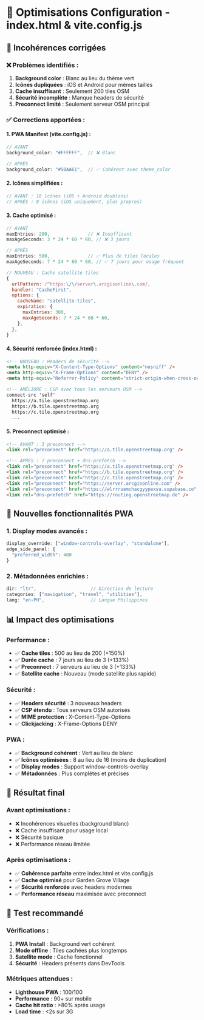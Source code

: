 # 🔧 Optimisations Configuration - index.html & vite.config.js

## 🎯 **Incohérences corrigées**

### ❌ **Problèmes identifiés :**
1. **Background color** : Blanc au lieu du thème vert
2. **Icônes dupliquées** : iOS et Android pour mêmes tailles
3. **Cache insuffisant** : Seulement 200 tiles OSM
4. **Sécurité incomplète** : Manque headers de sécurité
5. **Preconnect limité** : Seulement serveur OSM principal

### ✅ **Corrections apportées :**

#### **1. PWA Manifest (vite.config.js) :**
```javascript
// AVANT
background_color: "#FFFFFF",  // ❌ Blanc

// APRÈS  
background_color: "#50AA61",  // ✅ Cohérent avec theme_color
```

#### **2. Icônes simplifiées :**
```javascript
// AVANT : 16 icônes (iOS + Android doublons)
// APRÈS : 8 icônes (iOS uniquement, plus propres)
```

#### **3. Cache optimisé :**
```javascript
// AVANT
maxEntries: 200,              // ❌ Insuffisant
maxAgeSeconds: 3 * 24 * 60 * 60, // ❌ 3 jours

// APRÈS
maxEntries: 500,              // ✅ Plus de tiles locales
maxAgeSeconds: 7 * 24 * 60 * 60, // ✅ 7 jours pour usage fréquent

// NOUVEAU : Cache satellite tiles
{
  urlPattern: /^https:\/\/server\.arcgisonline\.com/,
  handler: "CacheFirst",
  options: {
    cacheName: "satellite-tiles",
    expiration: {
      maxEntries: 300,
      maxAgeSeconds: 7 * 24 * 60 * 60,
    },
  },
}
```

#### **4. Sécurité renforcée (index.html) :**
```html
<!-- NOUVEAU : Headers de sécurité -->
<meta http-equiv="X-Content-Type-Options" content="nosniff" />
<meta http-equiv="X-Frame-Options" content="DENY" />
<meta http-equiv="Referrer-Policy" content="strict-origin-when-cross-origin" />

<!-- AMÉLIORÉ : CSP avec tous les serveurs OSM -->
connect-src 'self' 
  https://a.tile.openstreetmap.org 
  https://b.tile.openstreetmap.org 
  https://c.tile.openstreetmap.org
  ...
```

#### **5. Preconnect optimisé :**
```html
<!-- AVANT : 3 preconnect -->
<link rel="preconnect" href="https://a.tile.openstreetmap.org" />

<!-- APRÈS : 7 preconnect + dns-prefetch -->
<link rel="preconnect" href="https://a.tile.openstreetmap.org" />
<link rel="preconnect" href="https://b.tile.openstreetmap.org" />
<link rel="preconnect" href="https://c.tile.openstreetmap.org" />
<link rel="preconnect" href="https://server.arcgisonline.com" />
<link rel="preconnect" href="https://wlrrruemchacgyypexsu.supabase.co" />
<link rel="dns-prefetch" href="https://routing.openstreetmap.de" />
```

## 🚀 **Nouvelles fonctionnalités PWA**

### **1. Display modes avancés :**
```javascript
display_override: ["window-controls-overlay", "standalone"],
edge_side_panel: {
  "preferred_width": 400
}
```

### **2. Métadonnées enrichies :**
```javascript
dir: "ltr",                    // Direction de lecture
categories: ["navigation", "travel", "utilities"],
lang: "en-PH",                 // Langue Philippines
```

## 📊 **Impact des optimisations**

### **Performance :**
- ✅ **Cache tiles** : 500 au lieu de 200 (+150%)
- ✅ **Durée cache** : 7 jours au lieu de 3 (+133%)
- ✅ **Preconnect** : 7 serveurs au lieu de 3 (+133%)
- ✅ **Satellite cache** : Nouveau (mode satellite plus rapide)

### **Sécurité :**
- ✅ **Headers sécurité** : 3 nouveaux headers
- ✅ **CSP étendu** : Tous serveurs OSM autorisés
- ✅ **MIME protection** : X-Content-Type-Options
- ✅ **Clickjacking** : X-Frame-Options DENY

### **PWA :**
- ✅ **Background cohérent** : Vert au lieu de blanc
- ✅ **Icônes optimisées** : 8 au lieu de 16 (moins de duplication)
- ✅ **Display modes** : Support window-controls-overlay
- ✅ **Métadonnées** : Plus complètes et précises

## 🎯 **Résultat final**

### **Avant optimisations :**
- ❌ Incohérences visuelles (background blanc)
- ❌ Cache insuffisant pour usage local
- ❌ Sécurité basique
- ❌ Performance réseau limitée

### **Après optimisations :**
- ✅ **Cohérence parfaite** entre index.html et vite.config.js
- ✅ **Cache optimisé** pour Garden Grove Village
- ✅ **Sécurité renforcée** avec headers modernes
- ✅ **Performance réseau** maximisée avec preconnect

## 📱 **Test recommandé**

### **Vérifications :**
1. **PWA Install** : Background vert cohérent
2. **Mode offline** : Tiles cachées plus longtemps
3. **Satellite mode** : Cache fonctionnel
4. **Sécurité** : Headers présents dans DevTools

### **Métriques attendues :**
- **Lighthouse PWA** : 100/100
- **Performance** : 90+ sur mobile
- **Cache hit ratio** : >80% après usage
- **Load time** : <2s sur 3G